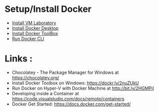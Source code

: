 # Setup/Install Docker

- [Install VM Laboratory](install-VM-CLient-Hyper-V.md)
- [Install Docker Desktop](Install-docker-Desktop.md)
- [Install Docker ToolBox](Install-docker-toolbox.md)
- [Run Docker CLI](Run-Docker-Cli.md)


# Links :
- Chocolatey - The Package Manager for Windows at https://chocolatey.org/
- Install Docker Toolbox on Windows: https://dockr.ly/2nuZUkU
- Run Docker on Hyper-V with Docker Machine at http://bit.ly/2HGMPiI
- Developing inside a Container at https://code.visualstudio.com/docs/remote/containers
- Docker Get Started: https://docs.docker.com/get-started/
